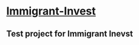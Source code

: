 # <a href="https://17clouds.github.io/Immigrant-Invest/Immigrant_Invest/"> Immigrant-Invest </a>
## Test project for Immigrant Inevst

